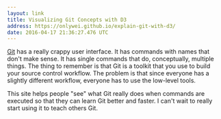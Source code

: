 ```yaml
---
layout: link
title: Visualizing Git Concepts with D3
address: https://onlywei.github.io/explain-git-with-d3/
date: 2016-04-17 21:36:27.476 UTC
---
```


[Git](https://git-scm.com/) has a really crappy user interface. It has commands with names that don't make sense. It has single commands that do, conceptually, multiple things. The thing to remember is that Git is a toolkit that you use to build your source control workflow. The problem is that since everyone has a slightly different workflow, everyone has to use the low-level tools.

This site helps people "see" what Git really does when commands are executed so that they can learn Git better and faster. I can't wait to really start using it to teach others Git.
